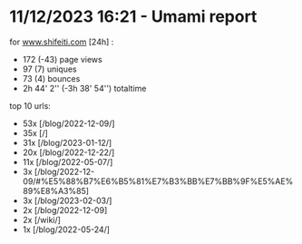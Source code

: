 # 11/12/2023 16:21 - Umami report
for www.shifeiti.com [24h] :

 - 172 (-43) page views
 - 97 (7) uniques
 - 73 (4) bounces
 - 2h 44' 2'' (-3h 38' 54'') totaltime


top 10 urls:
 - 53x [/blog/2022-12-09/]
 - 35x [/]
 - 31x [/blog/2023-01-12/]
 - 20x [/blog/2022-12-22/]
 - 11x [/blog/2022-05-07/]
 - 3x [/blog/2022-12-09/#%E5%88%B7%E6%B5%81%E7%B3%BB%E7%BB%9F%E5%AE%89%E8%A3%85]
 - 3x [/blog/2023-02-03/]
 - 2x [/blog/2022-12-09]
 - 2x [/wiki/]
 - 1x [/blog/2022-05-24/]


